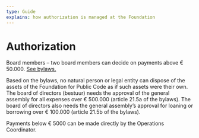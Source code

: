 ```yaml
---
type: Guide
explains: how authorization is managed at the Foundation
---
```


# Authorization

Board members – two board members can decide on payments above € 50.000. [See bylaws.](../../organization/articles-of-association.md)

Based on the bylaws, no natural person or legal entity can dispose of the assets of the Foundation for Public Code as if such assets were their own. The board of directors (bestuur) needs the approval of the general assembly for all expenses over € 500.000 (article 21.5a of the bylaws). The board of directors also needs the general assembly’s approval for loaning or borrowing over € 100.000 (article 21.5b of the bylaws).

Payments below € 5000 can be made directly by the Operations Coordinator.
